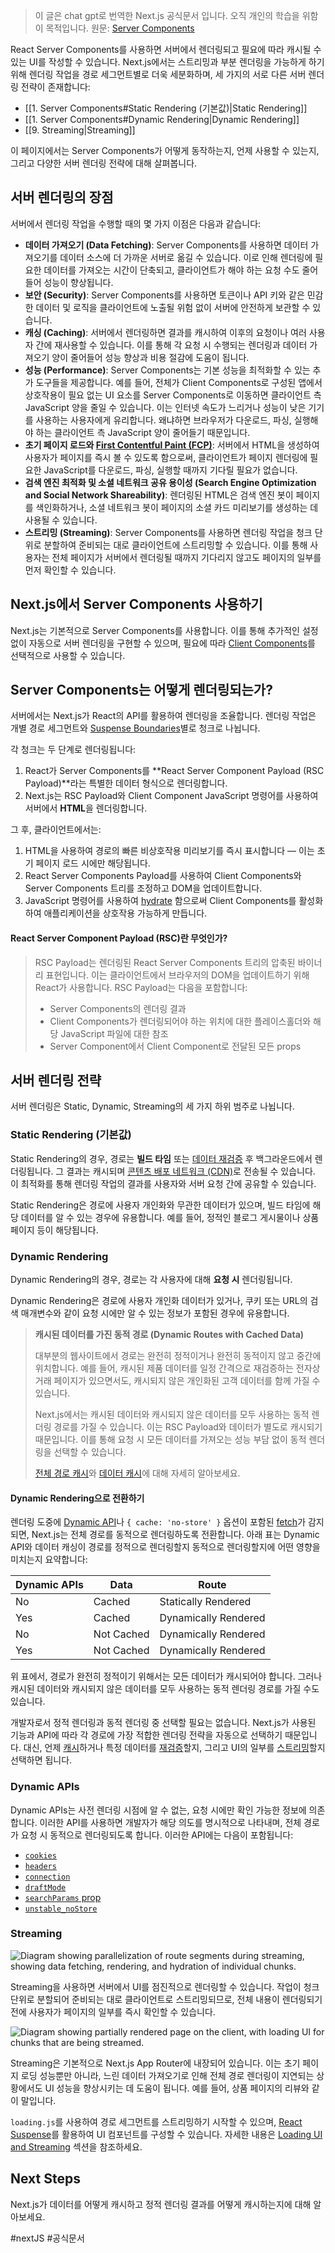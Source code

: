 > 이 글은 chat gpt로 번역한 Next.js 공식문서 입니다. 오직 개인의 학습을 위함이 목적입니다.
> 원문: [Server Components](https://nextjs.org/docs/app/building-your-application/rendering/server-components) 


React Server Components를 사용하면 서버에서 렌더링되고 필요에 따라 캐시될 수 있는 UI를 작성할 수 있습니다. Next.js에서는 스트리밍과 부분 렌더링을 가능하게 하기 위해 렌더링 작업을 경로 세그먼트별로 더욱 세분화하며, 세 가지의 서로 다른 서버 렌더링 전략이 존재합니다:

-  [[1. Server Components#Static Rendering (기본값)|Static Rendering]] 
- [[1. Server Components#Dynamic Rendering|Dynamic Rendering]]
- [[9. Streaming|Streaming]]

이 페이지에서는 Server Components가 어떻게 동작하는지, 언제 사용할 수 있는지, 그리고 다양한 서버 렌더링 전략에 대해 살펴봅니다.

## 서버 렌더링의 장점

서버에서 렌더링 작업을 수행할 때의 몇 가지 이점은 다음과 같습니다:

- **데이터 가져오기 (Data Fetching)**: Server Components를 사용하면 데이터 가져오기를 데이터 소스에 더 가까운 서버로 옮길 수 있습니다. 이로 인해 렌더링에 필요한 데이터를 가져오는 시간이 단축되고, 클라이언트가 해야 하는 요청 수도 줄어들어 성능이 향상됩니다.
- **보안 (Security)**: Server Components를 사용하면 토큰이나 API 키와 같은 민감한 데이터 및 로직을 클라이언트에 노출될 위험 없이 서버에 안전하게 보관할 수 있습니다.
- **캐싱 (Caching)**: 서버에서 렌더링하면 결과를 캐시하여 이후의 요청이나 여러 사용자 간에 재사용할 수 있습니다. 이를 통해 각 요청 시 수행되는 렌더링과 데이터 가져오기 양이 줄어들어 성능 향상과 비용 절감에 도움이 됩니다.
- **성능 (Performance)**: Server Components는 기본 성능을 최적화할 수 있는 추가 도구들을 제공합니다. 예를 들어, 전체가 Client Components로 구성된 앱에서 상호작용이 필요 없는 UI 요소를 Server Components로 이동하면 클라이언트 측 JavaScript 양을 줄일 수 있습니다. 이는 인터넷 속도가 느리거나 성능이 낮은 기기를 사용하는 사용자에게 유리합니다. 왜냐하면 브라우저가 다운로드, 파싱, 실행해야 하는 클라이언트 측 JavaScript 양이 줄어들기 때문입니다.
- **초기 페이지 로드와 [First Contentful Paint (FCP)](https://web.dev/fcp/)**: 서버에서 HTML을 생성하여 사용자가 페이지를 즉시 볼 수 있도록 함으로써, 클라이언트가 페이지 렌더링에 필요한 JavaScript를 다운로드, 파싱, 실행할 때까지 기다릴 필요가 없습니다.
- **검색 엔진 최적화 및 소셜 네트워크 공유 용이성 (Search Engine Optimization and Social Network Shareability)**: 렌더링된 HTML은 검색 엔진 봇이 페이지를 색인화하거나, 소셜 네트워크 봇이 페이지의 소셜 카드 미리보기를 생성하는 데 사용될 수 있습니다.
- **스트리밍 (Streaming)**: Server Components를 사용하면 렌더링 작업을 청크 단위로 분할하여 준비되는 대로 클라이언트에 스트리밍할 수 있습니다. 이를 통해 사용자는 전체 페이지가 서버에서 렌더링될 때까지 기다리지 않고도 페이지의 일부를 먼저 확인할 수 있습니다.

## Next.js에서 Server Components 사용하기

Next.js는 기본적으로 Server Components를 사용합니다. 이를 통해 추가적인 설정 없이 자동으로 서버 렌더링을 구현할 수 있으며, 필요에 따라 [Client Components](https://nextjs.org/docs/app/building-your-application/rendering/client-components)를 선택적으로 사용할 수 있습니다.

## Server Components는 어떻게 렌더링되는가?

서버에서는 Next.js가 React의 API를 활용하여 렌더링을 조율합니다. 렌더링 작업은 개별 경로 세그먼트와 [Suspense Boundaries](https://react.dev/reference/react/Suspense)별로 청크로 나뉩니다.

각 청크는 두 단계로 렌더링됩니다:

1. React가 Server Components를 **React Server Component Payload (RSC Payload)**라는 특별한 데이터 형식으로 렌더링합니다.
2. Next.js는 RSC Payload와 Client Component JavaScript 명령어를 사용하여 서버에서 **HTML**을 렌더링합니다.

그 후, 클라이언트에서는:

1. HTML을 사용하여 경로의 빠른 비상호작용 미리보기를 즉시 표시합니다 — 이는 초기 페이지 로드 시에만 해당됩니다.
2. React Server Components Payload를 사용하여 Client Components와 Server Components 트리를 조정하고 DOM을 업데이트합니다.
3. JavaScript 명령어를 사용하여 [hydrate](https://react.dev/reference/react-dom/client/hydrateRoot) 함으로써 Client Components를 활성화하여 애플리케이션을 상호작용 가능하게 만듭니다.

#### React Server Component Payload (RSC)란 무엇인가?
> 
> RSC Payload는 렌더링된 React Server Components 트리의 압축된 바이너리 표현입니다. 이는 클라이언트에서 브라우저의 DOM을 업데이트하기 위해 React가 사용합니다. RSC Payload는 다음을 포함합니다:
> 
> - Server Components의 렌더링 결과
> - Client Components가 렌더링되어야 하는 위치에 대한 플레이스홀더와 해당 JavaScript 파일에 대한 참조
> - Server Component에서 Client Component로 전달된 모든 props

## 서버 렌더링 전략

서버 렌더링은 Static, Dynamic, Streaming의 세 가지 하위 범주로 나뉩니다.

### Static Rendering (기본값)

Static Rendering의 경우, 경로는 **빌드 타임** 또는 [데이터 재검증](https://nextjs.org/docs/app/building-your-application/data-fetching/incremental-static-regeneration) 후 백그라운드에서 렌더링됩니다. 그 결과는 캐시되며 [콘텐츠 배포 네트워크 (CDN)](https://developer.mozilla.org/docs/Glossary/CDN)로 전송될 수 있습니다. 이 최적화를 통해 렌더링 작업의 결과를 사용자와 서버 요청 간에 공유할 수 있습니다.

Static Rendering은 경로에 사용자 개인화와 무관한 데이터가 있으며, 빌드 타임에 해당 데이터를 알 수 있는 경우에 유용합니다. 예를 들어, 정적인 블로그 게시물이나 상품 페이지 등이 해당됩니다.

### Dynamic Rendering

Dynamic Rendering의 경우, 경로는 각 사용자에 대해 **요청 시** 렌더링됩니다.

Dynamic Rendering은 경로에 사용자 개인화 데이터가 있거나, 쿠키 또는 URL의 검색 매개변수와 같이 요청 시에만 알 수 있는 정보가 포함된 경우에 유용합니다.

> **캐시된 데이터를 가진 동적 경로 (Dynamic Routes with Cached Data)**
> 
> 대부분의 웹사이트에서 경로는 완전히 정적이거나 완전히 동적이지 않고 중간에 위치합니다. 예를 들어, 캐시된 제품 데이터를 일정 간격으로 재검증하는 전자상거래 페이지가 있으면서도, 캐시되지 않은 개인화된 고객 데이터를 함께 가질 수 있습니다.
> 
> Next.js에서는 캐시된 데이터와 캐시되지 않은 데이터를 모두 사용하는 동적 렌더링 경로를 가질 수 있습니다. 이는 RSC Payload와 데이터가 별도로 캐시되기 때문입니다. 이를 통해 요청 시 모든 데이터를 가져오는 성능 부담 없이 동적 렌더링을 선택할 수 있습니다.
> 
> [전체 경로 캐시](https://nextjs.org/docs/app/building-your-application/caching#full-route-cache)와 [데이터 캐시](https://nextjs.org/docs/app/building-your-application/caching#data-cache)에 대해 자세히 알아보세요.

#### Dynamic Rendering으로 전환하기

렌더링 도중에 [Dynamic API](https://nextjs.org/docs/app/building-your-application/rendering/server-components#dynamic-apis)나 `{ cache: 'no-store' }` 옵션이 포함된 [fetch](https://nextjs.org/docs/app/api-reference/functions/fetch)가 감지되면, Next.js는 전체 경로를 동적으로 렌더링하도록 전환합니다. 아래 표는 Dynamic API와 데이터 캐싱이 경로를 정적으로 렌더링할지 동적으로 렌더링할지에 어떤 영향을 미치는지 요약합니다:

|Dynamic APIs|Data|Route|
|---|---|---|
|No|Cached|Statically Rendered|
|Yes|Cached|Dynamically Rendered|
|No|Not Cached|Dynamically Rendered|
|Yes|Not Cached|Dynamically Rendered|

위 표에서, 경로가 완전히 정적이기 위해서는 모든 데이터가 캐시되어야 합니다. 그러나 캐시된 데이터와 캐시되지 않은 데이터를 모두 사용하는 동적 렌더링 경로를 가질 수도 있습니다.

개발자로서 정적 렌더링과 동적 렌더링 중 선택할 필요는 없습니다. Next.js가 사용된 기능과 API에 따라 각 경로에 가장 적합한 렌더링 전략을 자동으로 선택하기 때문입니다. 대신, 언제 [캐시](https://nextjs.org/docs/app/building-your-application/data-fetching/fetching)하거나 특정 데이터를 [재검증](https://nextjs.org/docs/app/building-your-application/data-fetching/incremental-static-regeneration)할지, 그리고 UI의 일부를 [스트리밍](https://nextjs.org/docs/app/building-your-application/rendering/server-components#streaming)할지 선택하면 됩니다.

### Dynamic APIs

Dynamic APIs는 사전 렌더링 시점에 알 수 없는, 요청 시에만 확인 가능한 정보에 의존합니다. 이러한 API를 사용하면 개발자가 해당 의도를 명시적으로 나타내며, 전체 경로가 요청 시 동적으로 렌더링되도록 합니다. 이러한 API에는 다음이 포함됩니다:

- [`cookies`](https://nextjs.org/docs/app/api-reference/functions/cookies)
- [`headers`](https://nextjs.org/docs/app/api-reference/functions/headers)
- [`connection`](https://nextjs.org/docs/app/api-reference/functions/connection)
- [`draftMode`](https://nextjs.org/docs/app/api-reference/functions/draft-mode)
- [`searchParams` prop](https://nextjs.org/docs/app/api-reference/file-conventions/page#searchparams-optional)
- [`unstable_noStore`](https://nextjs.org/docs/app/api-reference/functions/unstable_noStore)

### Streaming

![Diagram showing parallelization of route segments during streaming, showing data fetching, rendering, and hydration of individual chunks.](https://nextjs.org/_next/image?url=%2Fdocs%2Fdark%2Fsequential-parallel-data-fetching.png&w=3840&q=75)

Streaming을 사용하면 서버에서 UI를 점진적으로 렌더링할 수 있습니다. 작업이 청크 단위로 분할되어 준비되는 대로 클라이언트로 스트리밍되므로, 전체 내용이 렌더링되기 전에 사용자가 페이지의 일부를 즉시 확인할 수 있습니다.

![Diagram showing partially rendered page on the client, with loading UI for chunks that are being streamed.](https://nextjs.org/_next/image?url=%2Fdocs%2Fdark%2Fserver-rendering-with-streaming.png&w=3840&q=75)

Streaming은 기본적으로 Next.js App Router에 내장되어 있습니다. 이는 초기 페이지 로딩 성능뿐만 아니라, 느린 데이터 가져오기로 인해 전체 경로 렌더링이 지연되는 상황에서도 UI 성능을 향상시키는 데 도움이 됩니다. 예를 들어, 상품 페이지의 리뷰와 같이 말입니다.

`loading.js`를 사용하여 경로 세그먼트를 스트리밍하기 시작할 수 있으며, [React Suspense](https://nextjs.org/docs/app/building-your-application/routing/loading-ui-and-streaming)를 활용하여 UI 컴포넌트를 구성할 수 있습니다. 자세한 내용은 [Loading UI and Streaming](https://nextjs.org/docs/app/building-your-application/routing/loading-ui-and-streaming) 섹션을 참조하세요.

## Next Steps

Next.js가 데이터를 어떻게 캐시하고 정적 렌더링 결과를 어떻게 캐시하는지에 대해 알아보세요.


#nextJS #공식문서 